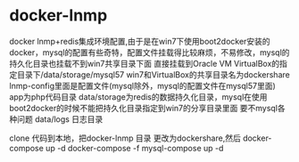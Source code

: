# docker-lnmp
docker lnmp+redis集成环境配置,由于是在win7下使用boot2docker安装的docker，mysql的配置有些奇特，配置文件挂载得比较麻烦，不易修改，mysql的持久化目录也挂载不到win7共享目录下面 直接挂载到Oracle VM VirtualBox的指定目录下/data/storage/mysql57
win7和VirtualBox的共享目录名为dockershare
lnmp-config里面是配置文件(mysql除外，mysql的配置文件在mysql57里面)
app为php代码目录
data/storage为redis的数据持久化目录，mysql在使用boot2docker的时候不能把持久化目录指定到win7的分享目录里面 要不mysql各种问题
data/logs 日志目录

clone 代码到本地，把docker-lnmp 目录 更改为dockershare,然后 
docker-compose up -d
docker-compose -f mysql-compose up -d
